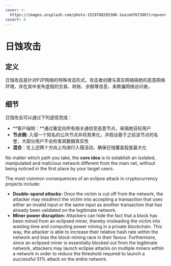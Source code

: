 ```yaml
---
cover: >-
  https://images.unsplash.com/photo-1529788295308-1eace6f67388?crop=entropy&cs=tinysrgb&fm=jpg&ixid=MnwxOTcwMjR8MHwxfHNlYXJjaHwyfHxlY2xpcHNlfGVufDB8fHx8MTY1NjQwNDQ2Mw&ixlib=rb-1.2.1&q=80
coverY: 0
---
```


# 日蚀攻击

## 定义

日蚀攻击是针对P2P网络的特殊攻击形式。攻击者创建与真实网络隔绝的恶意网络环境，并在其中发布虚假的交易、转账、余额等信息，来欺骗网络访问者。

## 细节

日蚀攻击可以通过下列途径完成：

* **客户端侧：**通过重定向所有相关通信至恶意节点，来隔绝目标用户
* **节点侧:** 入侵一个知名的公共节点并将其黑化，并假设基于之前该节点的名誉，大部分用户不会检查其数据真实性
* **混合**：在上述两个方向上均进行入侵活动，确保日蚀覆盖程度最大化

No matter which path you take, the **core idea** is to establish an isolated, manipulated and malicious network different from the main net, without being noticed in the first place by your target users.

The most common consequences of an eclipse attack in cryptocurrency projects include:

* **Double-spend attacks:** Once the victim is cut off from the network, the attacker may misdirect the victim into accepting a transaction that uses either an invalid input or the same input as another transaction that has already been validated on the legitimate network.
* **Miner power disruption:** Attackers can hide the fact that a block has been mined from an eclipsed miner, thereby misleading the victim into wasting time and computing power mining in a private blockchain. This way, the attacker is able to increase their relative hash rate within the network and bias the block-mining race in their favour. Furthermore, since an eclipsed miner is essentially blocked out from the legitimate network, attackers may launch eclipse attacks on multiple miners within a network in order to reduce the threshold required to launch a successful 51% attack on the entire network.

##
